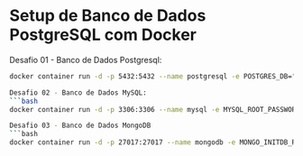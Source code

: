 # Setup de Banco de Dados PostgreSQL com Docker
Desafio 01 - Banco de Dados Postgresql:
```bash
docker container run -d -p 5432:5432 --name postgresql -e POSTGRES_DB="curso_docker" -e POSTGRES_USER="docker_usr" -e POSTGRES_PASSWORD="docker_pwd" postgres

Desafio 02 - Banco de Dados MySQL:
```bash
docker container run -d -p 3306:3306 --name mysql -e MYSQL_ROOT_PASSWORD=”docker_pwd” -e MYSQL_DATABASE=”docker_db” -e MYSQL_USER=”docker_usr” -e MYSQL_PASSWORD=”docker_pwd” mysql

Desafio 03 - Banco de Dados MongoDB
```bash
docker container run -d -p 27017:27017 --name mongodb -e MONGO_INITDB_ROOT_USERNAME=”mongo_usr” -e MONGO_INITDB_ROOT_PASSWORD=”mongo_pwd” mongo
